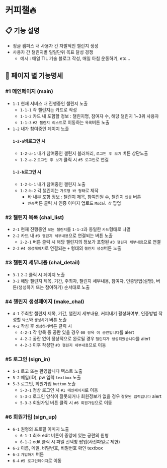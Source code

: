 # 커피챌🔥

## 📋 기능 설명
- 정글 캠퍼스 내 사용자 간 자발적인 챌린지 생성
- 사용자 간 챌린지별 일일단위 목표 달성 경쟁
    - 예시 : 매일 TIL 기술 블로그 작성, 매일 아침 운동하기, etc...

## 🔧 페이지 별 기능명세
### #1 메인페이지 (main)
- `1-1` 현재 서비스 내 진행중인 챌린지 노출
    - `1-1-1` 각 챌린지는 카드로 작성
    - `1-1-2` 카드 내 포함할 정보 : 챌린지명, 참여자 수, 해당 챌린지 1~3위 사용자
    - `1-1-3` `#2 챌린지 리스트`로 이동하는 `목록`버튼 노출
- `1-2` 내가 참여중인 페이지 노출
    #### `1-2-a`비로그인 시
    - `1-2-a-1` 내가 참여중인 챌린지 블러처리, `로그인 후 보기` 버튼 상단노출
    - `1-2-a-2` `로그인 후 보기` 클릭 시 `#5 로그인`로 연결
    #### `1-2-b`로그인 시
    - `1-2-b-1` 내가 참여중인 챌린지 노출
    - `1-2-b-2` 각 챌린지는 `가로형 바 형태`로 제작
        - 바 내부 포함 정보 : 챌린지 제목, 참여인원 수, 챌린지 `인증` 버튼
        - `인증`버튼 클릭 시 인증 이미지 업로드 `Modal 창` 팝업

### #2 챌린지 목록 (chal_list)
- `2-1` 현재 진행중인 `모든 챌린지`를 `1-1-2`과 동일한 `카드`형태로 나열
- `2-2` 카드 내 `#3 챌린지 세부내용`으로 연결되는 버튼 노출
    - `2-2-1` 버튼 클릭 시 해당 챌린지의 정보가 포함된 `#3 챌린지 세부내용`으로 연결
- `2-2` `#4 생성페이지`로 연결되는 `+` 형태의 `챌린지 생성`버튼 노출

### #3 챌린지 세부내용 (chal_detail)
- `3-1` `2-2` 클릭 시 페이지 노출
- `3-2` 해당 챌린지 제목, 기간, 주최자, 챌린지 세부내용, 참여자, 인증방법(설명), 버튼(생성하기 또는 참여하기) 순서대로 노출

### #4 챌린지 생성페이지 (make_chal)
- `4-1` 주최할 챌린지 제목, 기간, 챌린지 세부내용, 커피내기 활성화여부, 인증방법 작성할 `박스`와 `생성하기` 버튼 노출
- `4-2` 작성 후 `생성하기`버튼 클릭 시
    - `4-2-1` 각 항목 중 공란 있을 경우 `00 항목 이 공란입니다`를 alert
    - `4-2-2` 공란 없이 정상적으로 완료될 경우 `챌린지가 생성되었습니다`를 alert
    - `4-2-3` 이후 작성한 `#3 챌린지 세부내용`으로 이동

### #5 로그인 (sign_in)
- `5-1` 로고 또는 환영합니다 텍스트 노출
- `5-2` 메일(ID), pw 입력 `textbox` 노출
- `5-3` 로그인, 회원가입 `button` 노출
    - `5-3-1` 정상 로그인 시 `#1 메인페이지`로 이동
    - `5-3-2` 로그인 양식이 잘못되거나 회원정보가 없을 경우 `잘못된 입력입니다` alert
    - `5-3-3` 회원가입 버튼 클릭 시 `#6 회원가입`으로 이동

### #6 회원가입 (sign_up)
- `6-1` 원형의 프로필 이미지 노출
    - `6-1-1` 최초 edit 버튼이 중앙에 있는 공란의 원형
    - `6-1-2` edit 클릭 시 파일 선택창 팝업(사진파일로 제한)
- `6-2` 이름, 메일, 비밀번호, 비밀번호 확인 textbox
- `6-3` `가입하기` 버튼
- `6-4` `#5 로그인페이지`로 이동